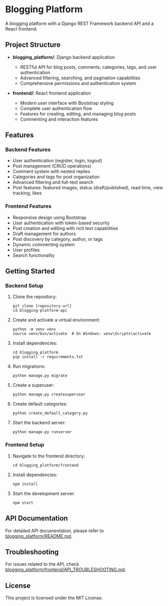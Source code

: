 # Blogging Platform

A blogging platform with a Django REST Framework backend API and a React frontend.

## Project Structure

- **blogging_platform/**: Django backend application
  - RESTful API for blog posts, comments, categories, tags, and user authentication
  - Advanced filtering, searching, and pagination capabilities
  - Comprehensive permissions and authentication system
  
- **frontend/**: React frontend application
  - Modern user interface with Bootstrap styling
  - Complete user authentication flow
  - Features for creating, editing, and managing blog posts
  - Commenting and interaction features

## Features

### Backend Features
- User authentication (register, login, logout)
- Post management (CRUD operations)
- Comment system with nested replies
- Categories and tags for post organization
- Advanced filtering and full-text search
- Post features: featured images, status (draft/published), read time, view tracking, likes

### Frontend Features
- Responsive design using Bootstrap
- User authentication with token-based security
- Post creation and editing with rich text capabilities
- Draft management for authors
- Post discovery by category, author, or tags
- Dynamic commenting system
- User profiles
- Search functionality

## Getting Started

### Backend Setup

1. Clone the repository:
   ```
   git clone [repository-url]
   cd blogging-platform-api
   ```

2. Create and activate a virtual environment:
   ```
   python -m venv venv
   source venv/bin/activate  # On Windows: venv\Scripts\activate
   ```

3. Install dependencies:
   ```
   cd blogging_platform
   pip install -r requirements.txt
   ```

4. Run migrations:
   ```
   python manage.py migrate
   ```

5. Create a superuser:
   ```
   python manage.py createsuperuser
   ```

6. Create default categories:
   ```
   python create_default_category.py
   ```

7. Start the backend server:
   ```
   python manage.py runserver
   ```

### Frontend Setup

1. Navigate to the frontend directory:
   ```
   cd blogging_platform/frontend
   ```

2. Install dependencies:
   ```
   npm install
   ```

3. Start the development server:
   ```
   npm start
   ```

## API Documentation

For detailed API documentation, please refer to [blogging_platform/README.md](blogging_platform/README.md).

## Troubleshooting

For issues related to the API, check [blogging_platform/frontend/API_TROUBLESHOOTING.md](blogging_platform/frontend/API_TROUBLESHOOTING.md).

## License

This project is licensed under the MIT License. 
